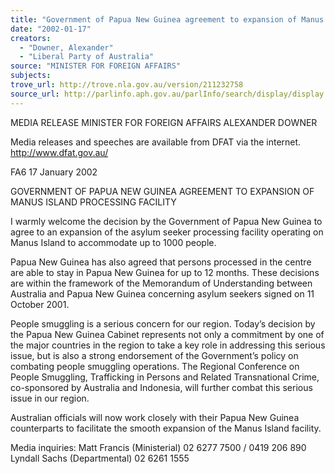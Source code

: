 ```yaml
---
title: "Government of Papua New Guinea agreement to expansion of Manus Island processing facility."
date: "2002-01-17"
creators:
  - "Downer, Alexander"
  - "Liberal Party of Australia"
source: "MINISTER FOR FOREIGN AFFAIRS"
subjects:
trove_url: http://trove.nla.gov.au/version/211232758
source_url: http://parlinfo.aph.gov.au/parlInfo/search/display/display.w3p;query=Id%3A%22media/pressrel/T7R56%22
---
```


 MEDIA RELEASE MINISTER FOR FOREIGN AFFAIRS ALEXANDER DOWNER

 Media releases and speeches are available from DFAT via the internet.     http://www.dfat.gov.au/

 FA6 17 January 2002

 GOVERNMENT OF PAPUA NEW GUINEA AGREEMENT TO EXPANSION OF MANUS ISLAND PROCESSING FACILITY

 I warmly welcome the decision by the Government of Papua New Guinea to agree to an expansion of the asylum seeker processing facility operating on Manus Island to accommodate up to 1000 people.

 Papua New Guinea has also agreed that persons processed in the centre are able to stay in Papua New Guinea for up to 12 months. These decisions are within the framework of the Memorandum of Understanding between Australia and Papua New Guinea concerning asylum seekers signed on 11 October 2001.

 People smuggling is a serious concern for our region.  Today’s decision by the Papua New Guinea Cabinet represents not only a commitment by one of the major countries in the region to take a key role in addressing this serious issue, but is also a strong endorsement of the Government’s policy on combating people smuggling operations.  The Regional Conference on People Smuggling, Trafficking in Persons and Related Transnational Crime, co-sponsored by Australia and Indonesia, will further combat this serious issue in our region.

 Australian officials will now work closely with their Papua New Guinea counterparts to facilitate the smooth expansion of the Manus Island facility.

 Media inquiries: Matt Francis (Ministerial) 02 6277 7500 / 0419 206 890 Lyndall Sachs (Departmental) 02 6261 1555

